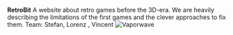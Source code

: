 **RetroBit**
A website about retro games before the 3D-era.
We are heavily describing the limitations of the first games and the clever approaches to fix them.
Team: Stefan, Lorenz , Vincent
![Vaporwave](https://www.nawpic.com/media/2020/vaporwave-nawpic-25-500x333.jpg)
